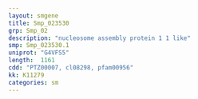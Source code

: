 ```yaml
---
layout: smgene
title: Smp_023530
grp: Smp_02
description: "nucleosome assembly protein 1 1 like"
smp: Smp_023530.1
uniprot: "G4VFS5"
length:  1161
cdd: "PTZ00007, cl08298, pfam00956"
kk: K11279
categories: sm
---
```

